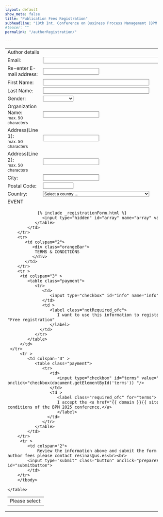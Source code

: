```yaml
---
layout: default
show_meta: false
title: "Publication Fees Registration"
subheadline: "18th Int. Conference on Business Process Management (BPM 2020)"
#teaser: ""
permalink: "/authorRegistration/"

---
```


<link rel="stylesheet" href="../assets/css/style.css">

<table>
    <tbody>
        <tr>
            <td colspan="2">
                <div class="orangeBar">
                Author details
                </div>
            </td>
        </tr>
        <tr>
            <td>
                <label class="required">Email:</label>
            </td>
            <td>
                <input type='text' id='email' name='email' maxlength="255" required size="100">
            </td>
        </tr>
        <tr>
            <td>
                <label class="required">Re-enter E-mail address:</label><br>
            </td>
            <td>
                <input type='text' required
                onfocus="validateMail(document.getElementById('email'), this);" 
                oninput="validateMail(document.getElementById('email'), this);">
            </td>
        </tr>
        <tr>
            <td>
               <label class="required">First Name:</label><br>
            </td>
            <td>
               <input type='text' id='name' name='name' maxlength="255" required style="width: 350px">
            </td>
        </tr>
        <tr>
            <td>
               <label class="required">Last Name:</label><br>
            </td>
            <td>
               <input type='text' id='lastName' name='lastName' maxlength="255" required style="width: 350px">
            </td>
        </tr>
        <tr>
            <td>
               <label for="gender" >Gender:</label><br>
            </td>
            <td>
               <select id="gender" name='gender' style="width: 100px">
                  <option value="None" > </option>
                  <option value="Male">Male</option>
                  <option value="Female">Female</option>
                  <option value="Other">Other</option>
               </select>
            </td>
        </tr>
        <tr>
            <td>
               <label class="required">Organization Name:<br /><sub>max. 50 characters</sub></label><br>
            </td>
            <td>
               <input type='text' id='organization' maxlength="255" name='organization' required>
            </td>
        </tr>
        <tr>
            <td>
               <label class="required">Address(Line 1):<br /><sub>max. 50 characters</sub></label><br>
            </td>
            <td>
               <input type='text' id='address1' maxlength="255" name='address1' required>
            </td>
         </tr>
         <tr>
            <td>
               <label for="address2" >Address(Line 2):<br /><sub>max. 50 characters</sub></label><br>
            </td>
            <td>
               <input type='text' id='address2' maxlength="255" name='address2'>
            </td>
         </tr>
         <tr>
            <td>
               <label class="required">City:</label><br>
            </td>
            <td>
               <input type='text' id='city' maxlength="255" name='city' required>
            </td>
         </tr>
         <tr>
            <td>
               <label class="required">Postal Code:</label><br>
            </td>
            <td>
               <input type='text' id='postal' name='postal' maxlength="15" required style="width: 100px">
            </td>
         </tr>
        <tr>
            <td>
               <label class="required">Country:</label><br>
            </td>
            <td>
               <select name="country" id="country" name='country' required style="width: 350px">
                  <option value="0" label="Select a country … " selected="selected">Select a country …       </option>
                  <optgroup id="country-optgroup-Africa" label="Africa">
                     <option value="DZ" label="Algeria">Algeria</option>
                     <option value="AO" label="Angola">Angola</option>
                     <option value="BJ" label="Benin">Benin</option>
                     <option value="BW" label="Botswana">Botswana</option>
                     <option value="BF" label="Burkina Faso">Burkina Faso</option>
                     <option value="BI" label="Burundi">Burundi</option>
                     <option value="CM" label="Cameroon">Cameroon</option>
                     <option value="CV" label="Cape Verde">Cape Verde</option>
                     <option value="CF" label="Central African Republic">Central African Republic</option>
                     <option value="TD" label="Chad">Chad</option>
                     <option value="KM" label="Comoros">Comoros</option>
                     <option value="CG" label="Congo - Brazzaville">Congo - Brazzaville</option>
                     <option value="CD" label="Congo - Kinshasa">Congo - Kinshasa</option>
                     <option value="CI" label="Côte d’Ivoire">Côte d’Ivoire</option>
                     <option value="DJ" label="Djibouti">Djibouti</option>
                     <option value="EG" label="Egypt">Egypt</option>
                     <option value="GQ" label="Equatorial Guinea">Equatorial Guinea</option>
                     <option value="ER" label="Eritrea">Eritrea</option>
                     <option value="ET" label="Ethiopia">Ethiopia</option>
                     <option value="GA" label="Gabon">Gabon</option>
                     <option value="GM" label="Gambia">Gambia</option>
                     <option value="GH" label="Ghana">Ghana</option>
                     <option value="GN" label="Guinea">Guinea</option>
                     <option value="GW" label="Guinea-Bissau">Guinea-Bissau</option>
                     <option value="KE" label="Kenya">Kenya</option>
                     <option value="LS" label="Lesotho">Lesotho</option>
                     <option value="LR" label="Liberia">Liberia</option>
                     <option value="LY" label="Libya">Libya</option>
                     <option value="MG" label="Madagascar">Madagascar</option>
                     <option value="MW" label="Malawi">Malawi</option>
                     <option value="ML" label="Mali">Mali</option>
                     <option value="MR" label="Mauritania">Mauritania</option>
                     <option value="MU" label="Mauritius">Mauritius</option>
                     <option value="YT" label="Mayotte">Mayotte</option>
                     <option value="MA" label="Morocco">Morocco</option>
                     <option value="MZ" label="Mozambique">Mozambique</option>
                     <option value="NA" label="Namibia">Namibia</option>
                     <option value="NE" label="Niger">Niger</option>
                     <option value="NG" label="Nigeria">Nigeria</option>
                     <option value="RW" label="Rwanda">Rwanda</option>
                     <option value="RE" label="Réunion">Réunion</option>
                     <option value="SH" label="Saint Helena">Saint Helena</option>
                     <option value="SN" label="Senegal">Senegal</option>
                     <option value="SC" label="Seychelles">Seychelles</option>
                     <option value="SL" label="Sierra Leone">Sierra Leone</option>
                     <option value="SO" label="Somalia">Somalia</option>
                     <option value="ZA" label="South Africa">South Africa</option>
                     <option value="SD" label="Sudan">Sudan</option>
                     <option value="SZ" label="Swaziland">Swaziland</option>
                     <option value="ST" label="São Tomé and Príncipe">São Tomé and Príncipe</option>
                     <option value="TZ" label="Tanzania">Tanzania</option>
                     <option value="TG" label="Togo">Togo</option>
                     <option value="TN" label="Tunisia">Tunisia</option>
                     <option value="UG" label="Uganda">Uganda</option>
                     <option value="EH" label="Western Sahara">Western Sahara</option>
                     <option value="ZM" label="Zambia">Zambia</option>
                     <option value="ZW" label="Zimbabwe">Zimbabwe</option>
                  </optgroup>
                     <optgroup id="country-optgroup-Americas" label="Americas">
                     <option value="AI" label="Anguilla">Anguilla</option>
                     <option value="AG" label="Antigua and Barbuda">Antigua and Barbuda</option>
                     <option value="AR" label="Argentina">Argentina</option>
                     <option value="AW" label="Aruba">Aruba</option>
                     <option value="BS" label="Bahamas">Bahamas</option>
                     <option value="BB" label="Barbados">Barbados</option>
                     <option value="BZ" label="Belize">Belize</option>
                     <option value="BM" label="Bermuda">Bermuda</option>
                     <option value="BO" label="Bolivia">Bolivia</option>
                     <option value="BR" label="Brazil">Brazil</option>
                     <option value="VG" label="British Virgin Islands">British Virgin Islands</option>
                     <option value="CA" label="Canada">Canada</option>
                     <option value="KY" label="Cayman Islands">Cayman Islands</option>
                     <option value="CL" label="Chile">Chile</option>
                     <option value="CO" label="Colombia">Colombia</option>
                     <option value="CR" label="Costa Rica">Costa Rica</option>
                     <option value="CU" label="Cuba">Cuba</option>
                     <option value="DM" label="Dominica">Dominica</option>
                     <option value="DO" label="Dominican Republic">Dominican Republic</option>
                     <option value="EC" label="Ecuador">Ecuador</option>
                     <option value="SV" label="El Salvador">El Salvador</option>
                     <option value="FK" label="Falkland Islands">Falkland Islands</option>
                     <option value="GF" label="French Guiana">French Guiana</option>
                     <option value="GL" label="Greenland">Greenland</option>
                     <option value="GD" label="Grenada">Grenada</option>
                     <option value="GP" label="Guadeloupe">Guadeloupe</option>
                     <option value="GT" label="Guatemala">Guatemala</option>
                     <option value="GY" label="Guyana">Guyana</option>
                     <option value="HT" label="Haiti">Haiti</option>
                     <option value="HN" label="Honduras">Honduras</option>
                     <option value="JM" label="Jamaica">Jamaica</option>
                     <option value="MQ" label="Martinique">Martinique</option>
                     <option value="MX" label="Mexico">Mexico</option>
                     <option value="MS" label="Montserrat">Montserrat</option>
                     <option value="AN" label="Netherlands Antilles">Netherlands Antilles</option>
                     <option value="NI" label="Nicaragua">Nicaragua</option>
                     <option value="PA" label="Panama">Panama</option>
                     <option value="PY" label="Paraguay">Paraguay</option>
                     <option value="PE" label="Peru">Peru</option>
                     <option value="PR" label="Puerto Rico">Puerto Rico</option>
                     <option value="BL" label="Saint Barthélemy">Saint Barthélemy</option>
                     <option value="KN" label="Saint Kitts and Nevis">Saint Kitts and Nevis</option>
                     <option value="LC" label="Saint Lucia">Saint Lucia</option>
                     <option value="MF" label="Saint Martin">Saint Martin</option>
                     <option value="PM" label="Saint Pierre and Miquelon">Saint Pierre and Miquelon</option>
                     <option value="VC" label="Saint Vincent and the Grenadines">Saint Vincent and the Grenadines</option>
                     <option value="SR" label="Suriname">Suriname</option>
                     <option value="TT" label="Trinidad and Tobago">Trinidad and Tobago</option>
                     <option value="TC" label="Turks and Caicos Islands">Turks and Caicos Islands</option>
                     <option value="VI" label="U.S. Virgin Islands">U.S. Virgin Islands</option>
                     <option value="US" label="United States">United States</option>
                     <option value="UY" label="Uruguay">Uruguay</option>
                     <option value="VE" label="Venezuela">Venezuela</option>
                  </optgroup>
                     <optgroup id="country-optgroup-Asia" label="Asia">
                     <option value="AF" label="Afghanistan">Afghanistan</option>
                     <option value="AM" label="Armenia">Armenia</option>
                     <option value="AZ" label="Azerbaijan">Azerbaijan</option>
                     <option value="BH" label="Bahrain">Bahrain</option>
                     <option value="BD" label="Bangladesh">Bangladesh</option>
                     <option value="BT" label="Bhutan">Bhutan</option>
                     <option value="BN" label="Brunei">Brunei</option>
                     <option value="KH" label="Cambodia">Cambodia</option>
                     <option value="CN" label="China">China</option>
                     <option value="CY" label="Cyprus">Cyprus</option>
                     <option value="GE" label="Georgia">Georgia</option>
                     <option value="HK" label="Hong Kong SAR China">Hong Kong SAR China</option>
                     <option value="IN" label="India">India</option>
                     <option value="ID" label="Indonesia">Indonesia</option>
                     <option value="IR" label="Iran">Iran</option>
                     <option value="IQ" label="Iraq">Iraq</option>
                     <option value="IL" label="Israel">Israel</option>
                     <option value="JP" label="Japan">Japan</option>
                     <option value="JO" label="Jordan">Jordan</option>
                     <option value="KZ" label="Kazakhstan">Kazakhstan</option>
                     <option value="KW" label="Kuwait">Kuwait</option>
                     <option value="KG" label="Kyrgyzstan">Kyrgyzstan</option>
                     <option value="LA" label="Laos">Laos</option>
                     <option value="LB" label="Lebanon">Lebanon</option>
                     <option value="MO" label="Macau SAR China">Macau SAR China</option>
                     <option value="MY" label="Malaysia">Malaysia</option>
                     <option value="MV" label="Maldives">Maldives</option>
                     <option value="MN" label="Mongolia">Mongolia</option>
                     <option value="MM" label="Myanmar [Burma]">Myanmar [Burma]</option>
                     <option value="NP" label="Nepal">Nepal</option>
                     <option value="NT" label="Neutral Zone">Neutral Zone</option>
                     <option value="KP" label="North Korea">North Korea</option>
                     <option value="OM" label="Oman">Oman</option>
                     <option value="PK" label="Pakistan">Pakistan</option>
                     <option value="PS" label="Palestinian Territories">Palestinian Territories</option>
                     <option value="YD" label="People's Democratic Republic of Yemen">People's Democratic Republic of Yemen</option>
                     <option value="PH" label="Philippines">Philippines</option>
                     <option value="QA" label="Qatar">Qatar</option>
                     <option value="SA" label="Saudi Arabia">Saudi Arabia</option>
                     <option value="SG" label="Singapore">Singapore</option>
                     <option value="KR" label="South Korea">South Korea</option>
                     <option value="LK" label="Sri Lanka">Sri Lanka</option>
                     <option value="SY" label="Syria">Syria</option>
                     <option value="TW" label="Taiwan">Taiwan</option>
                     <option value="TJ" label="Tajikistan">Tajikistan</option>
                     <option value="TH" label="Thailand">Thailand</option>
                     <option value="TL" label="Timor-Leste">Timor-Leste</option>
                     <option value="TR" label="Turkey">Turkey</option>
                     <option value="™" label="Turkmenistan">Turkmenistan</option>
                     <option value="AE" label="United Arab Emirates">United Arab Emirates</option>
                     <option value="UZ" label="Uzbekistan">Uzbekistan</option>
                     <option value="VN" label="Vietnam">Vietnam</option>
                     <option value="YE" label="Yemen">Yemen</option>
                  </optgroup>
                     <optgroup id="country-optgroup-Europe" label="Europe">
                     <option value="AL" label="Albania">Albania</option>
                     <option value="AD" label="Andorra">Andorra</option>
                     <option value="AT" label="Austria">Austria</option>
                     <option value="BY" label="Belarus">Belarus</option>
                     <option value="BE" label="Belgium">Belgium</option>
                     <option value="BA" label="Bosnia and Herzegovina">Bosnia and Herzegovina</option>
                     <option value="BG" label="Bulgaria">Bulgaria</option>
                     <option value="HR" label="Croatia">Croatia</option>
                     <option value="CY" label="Cyprus">Cyprus</option>
                     <option value="CZ" label="Czech Republic">Czech Republic</option>
                     <option value="DK" label="Denmark">Denmark</option>
                     <option value="DD" label="East Germany">East Germany</option>
                     <option value="EE" label="Estonia">Estonia</option>
                     <option value="FO" label="Faroe Islands">Faroe Islands</option>
                     <option value="FI" label="Finland">Finland</option>
                     <option value="FR" label="France">France</option>
                     <option value="DE" label="Germany">Germany</option>
                     <option value="GI" label="Gibraltar">Gibraltar</option>
                     <option value="GR" label="Greece">Greece</option>
                     <option value="GG" label="Guernsey">Guernsey</option>
                     <option value="HU" label="Hungary">Hungary</option>
                     <option value="IS" label="Iceland">Iceland</option>
                     <option value="IE" label="Ireland">Ireland</option>
                     <option value="IM" label="Isle of Man">Isle of Man</option>
                     <option value="IT" label="Italy">Italy</option>
                     <option value="JE" label="Jersey">Jersey</option>
                     <option value="XK" label="Kosovo">Kosovo</option>
                     <option value="LV" label="Latvia">Latvia</option>
                     <option value="LI" label="Liechtenstein">Liechtenstein</option>
                     <option value="LT" label="Lithuania">Lithuania</option>
                     <option value="LU" label="Luxembourg">Luxembourg</option>
                     <option value="MK" label="Macedonia">Macedonia</option>
                     <option value="MT" label="Malta">Malta</option>
                     <option value="FX" label="Metropolitan France">Metropolitan France</option>
                     <option value="MD" label="Moldova">Moldova</option>
                     <option value="MC" label="Monaco">Monaco</option>
                     <option value="ME" label="Montenegro">Montenegro</option>
                     <option value="NL" label="Netherlands">Netherlands</option>
                     <option value="NO" label="Norway">Norway</option>
                     <option value="PL" label="Poland">Poland</option>
                     <option value="PT" label="Portugal">Portugal</option>
                     <option value="RO" label="Romania">Romania</option>
                     <option value="RU" label="Russia">Russia</option>
                     <option value="SM" label="San Marino">San Marino</option>
                     <option value="RS" label="Serbia">Serbia</option>
                     <option value="CS" label="Serbia and Montenegro">Serbia and Montenegro</option>
                     <option value="SK" label="Slovakia">Slovakia</option>
                     <option value="SI" label="Slovenia">Slovenia</option>
                     <option value="ES" label="Spain">Spain</option>
                     <option value="SJ" label="Svalbard and Jan Mayen">Svalbard and Jan Mayen</option>
                     <option value="SE" label="Sweden">Sweden</option>
                     <option value="CH" label="Switzerland">Switzerland</option>
                     <option value="UA" label="Ukraine">Ukraine</option>
                     <option value="SU" label="Union of Soviet Socialist Republics">Union of Soviet Socialist Republics</option>
                     <option value="GB" label="United Kingdom">United Kingdom</option>
                     <option value="VA" label="Vatican City">Vatican City</option>
                     <option value="AX" label="Åland Islands">Åland Islands</option>
                  </optgroup>
                     <optgroup id="country-optgroup-Oceania" label="Oceania">
                     <option value="AS" label="American Samoa">American Samoa</option>
                     <option value="AQ" label="Antarctica">Antarctica</option>
                     <option value="AU" label="Australia">Australia</option>
                     <option value="BV" label="Bouvet Island">Bouvet Island</option>
                     <option value="IO" label="British Indian Ocean Territory">British Indian Ocean Territory</option>
                     <option value="CX" label="Christmas Island">Christmas Island</option>
                     <option value="CC" label="Cocos [Keeling] Islands">Cocos [Keeling] Islands</option>
                     <option value="CK" label="Cook Islands">Cook Islands</option>
                     <option value="FJ" label="Fiji">Fiji</option>
                     <option value="PF" label="French Polynesia">French Polynesia</option>
                     <option value="TF" label="French Southern Territories">French Southern Territories</option>
                     <option value="GU" label="Guam">Guam</option>
                     <option value="HM" label="Heard Island and McDonald Islands">Heard Island and McDonald Islands</option>
                     <option value="KI" label="Kiribati">Kiribati</option>
                     <option value="MH" label="Marshall Islands">Marshall Islands</option>
                     <option value="FM" label="Micronesia">Micronesia</option>
                     <option value="NR" label="Nauru">Nauru</option>
                     <option value="NC" label="New Caledonia">New Caledonia</option>
                     <option value="NZ" label="New Zealand">New Zealand</option>
                     <option value="NU" label="Niue">Niue</option>
                     <option value="NF" label="Norfolk Island">Norfolk Island</option>
                     <option value="MP" label="Northern Mariana Islands">Northern Mariana Islands</option>
                     <option value="PW" label="Palau">Palau</option>
                     <option value="PG" label="Papua New Guinea">Papua New Guinea</option>
                     <option value="PN" label="Pitcairn Islands">Pitcairn Islands</option>
                     <option value="WS" label="Samoa">Samoa</option>
                     <option value="SB" label="Solomon Islands">Solomon Islands</option>
                     <option value="GS" label="South Georgia and the South Sandwich Islands">South Georgia and the South Sandwich Islands</option>
                     <option value="TK" label="Tokelau">Tokelau</option>
                     <option value="TO" label="Tonga">Tonga</option>
                     <option value="TV" label="Tuvalu">Tuvalu</option>
                     <option value="UM" label="U.S. Minor Outlying Islands">U.S. Minor Outlying Islands</option>
                     <option value="VU" label="Vanuatu">Vanuatu</option>
                     <option value="WF" label="Wallis and Futuna">Wallis and Futuna</option>
                  </optgroup>
                  </select>
            </td>
        </tr>
        <tr>
            <td colspan="2">
               <div class="orangeBar">
                  EVENT
               </div>
            </td>
         </tr>
        <tr >
            <td colspan="3" >
               <table class="payment">
                  <tr>
                     <td colspan="2">
                        <label class="notRequired_ofc" >Please select: </label>
                     </td>
                  </tr>

                {% include _registrationForm.html %}
                  <input type="hidden" id="array" name="array" value="">
               </table> 
            </td>
        </tr>
        <tr>
           <td colspan="2">
              <div class="orangeBar">
               TERMS & CONDITIONS
              </div>
           </td>
        </tr>
        <tr >
         <td colspan="3" >
            <table class="payment">
               <tr>
                  <td>
                     <input type="checkbox" id="info" name="info" value="info" checked/> 
                  </td>
                  <td >
                     <label class="notRequired_ofc">
                        I want to use this information to register to the conference so that I don't need to do the "Free registration"
                     </label>
                 </td>
               </tr>
            </table> 
         </td>
     </tr>
         <tr >
            <td colspan="3" >
               <table class="payment">
                  <tr>
                     <td>
                        <input type="checkbox" id="terms" value="terms" required onclick="checkbox(document.getElementById('terms')) "/> 
                     </td>
                     <td >
                        <label class="required_ofc" for="terms">
                        I accept the <a href="{{ domain }}{{ site.baseurl }}/terms/" target="_blank">terms and conditions of the BPM 2025 conference.</a>
                        </label>
                    </td>
                  </tr>
               </table> 
            </td>
        </tr>
         <tr >
            <td colspan="2">
                Review the information above and submit the form to continue. If you have any question concerning the author fees please contact resinas@us.es<br><br>
            <input type="submit" class="button" onclick="prepareSubmission(); storedata()" value="Continue" id="submitbutton"> 
            </td>
        </tr>
        </tbody>
  
    </table>
